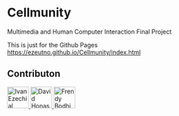 # Cellmunity
Multimedia and Human Computer Interaction Final Project

This is just for the Github Pages https://ezeutno.github.io/Cellmunity/index.html

## Contributon
<p>
  <a href="https://github.com/ezeutno">
    <img width="50" src="https://avatars0.githubusercontent.com/u/60089509?s=460&v=4" alt="Ivan Ezechial Suratno">
  </a>
  <a href="https://github.com/davidhonasan">
    <img width="50" src="https://avatars2.githubusercontent.com/u/32080588?s=460&v=4" alt="David Honasan">
  </a>
  <a href="https://github.com/Frendy222">
    <img width="50" src="https://avatars2.githubusercontent.com/u/32058555?s=460&v=4" alt="Frendy Bodhi Susanto">
  </a>
</p>
